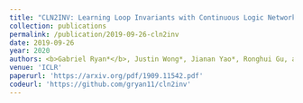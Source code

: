 ```yaml
---
title: "CLN2INV: Learning Loop Invariants with Continuous Logic Networks"
collection: publications
permalink: /publication/2019-09-26-cln2inv
date: 2019-09-26
year: 2020
authors: <b>Gabriel Ryan*</b>, Justin Wong*, Jianan Yao*, Ronghui Gu, and Suman Jana
venue: 'ICLR'
paperurl: 'https://arxiv.org/pdf/1909.11542.pdf'
codeurl: 'https://github.com/gryan11/cln2inv'
---
```

